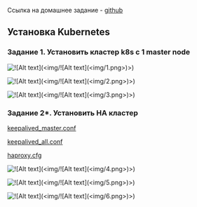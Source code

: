 Ссылка на домашнее задание - [github](https://github.com/netology-code/kuber-homeworks/blob/main/3.2/3.2.md)

## Установка Kubernetes
### Задание 1. Установить кластер k8s с 1 master node

![!\[Alt text\](<img/!\[Alt text\](<img/1.png>)>)](<img/1.png>)

![!\[Alt text\](<img/!\[Alt text\](<img/2.png>)>)](<img/2.png>)

![!\[Alt text\](<img/!\[Alt text\](<img/3.png>)>)](<img/3.png>)


### Задание 2*. Установить HA кластер

[keepalived_master.conf](keepalived_master.conf) 

[keepalived_all.conf](keepalived_all.conf) 

[haproxy.cfg](haproxy.cfg) 

![!\[Alt text\](<img/!\[Alt text\](<img/4.png>)>)](<img/4.png>)

![!\[Alt text\](<img/!\[Alt text\](<img/5.png>)>)](<img/5.png>)

![!\[Alt text\](<img/!\[Alt text\](<img/6.png>)>)](<img/6.png>)
